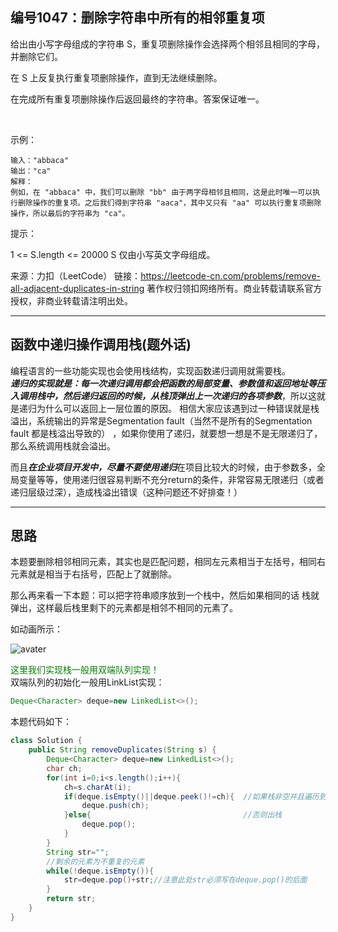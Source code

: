 ## 编号1047：删除字符串中所有的相邻重复项

给出由小写字母组成的字符串 S，重复项删除操作会选择两个相邻且相同的字母，并删除它们。

在 S 上反复执行重复项删除操作，直到无法继续删除。

在完成所有重复项删除操作后返回最终的字符串。答案保证唯一。

 

示例：

```
输入："abbaca"
输出："ca"
解释：
例如，在 "abbaca" 中，我们可以删除 "bb" 由于两字母相邻且相同，这是此时唯一可以执行删除操作的重复项。之后我们得到字符串 "aaca"，其中又只有 "aa" 可以执行重复项删除操作，所以最后的字符串为 "ca"。
```
提示：

1 <= S.length <= 20000
S 仅由小写英文字母组成。

来源：力扣（LeetCode）
链接：https://leetcode-cn.com/problems/remove-all-adjacent-duplicates-in-string
著作权归领扣网络所有。商业转载请联系官方授权，非商业转载请注明出处。

---
## 函数中递归操作调用栈(题外话)
编程语言的一些功能实现也会使用栈结构，实现函数递归调用就需要栈。
</br>***递归的实现就是：每一次递归调用都会把函数的局部变量、参数值和返回地址等压入调用栈中，然后递归返回的时候，从栈顶弹出上一次递归的各项参数***，所以这就是递归为什么可以返回上一层位置的原因。
相信大家应该遇到过一种错误就是栈溢出，系统输出的异常是Segmentation fault（当然不是所有的Segmentation fault 都是栈溢出导致的） ，如果你使用了递归，就要想一想是不是无限递归了，那么系统调用栈就会溢出。

而且***在企业项目开发中，尽量不要使用递归***在项目比较大的时候，由于参数多，全局变量等等，使用递归很容易判断不充分return的条件，非常容易无限递归（或者递归层级过深），造成栈溢出错误（这种问题还不好排查！）

---
## 思路

本题要删除相邻相同元素，其实也是匹配问题，相同左元素相当于左括号，相同右元素就是相当于右括号，匹配上了就删除。

那么再来看一下本题：可以把字符串顺序放到一个栈中，然后如果相同的话 栈就弹出，这样最后栈里剩下的元素都是相邻不相同的元素了。

如动画所示：

![avater](https://camo.githubusercontent.com/681391ce1d10f56f34dff92f08ca2ff4421540016c4462bb7dd9f7493ae65ea8/68747470733a2f2f636f64652d7468696e6b696e672e63646e2e626365626f732e636f6d2f676966732f313034372e2545352538382541302545392539392541342545352541442539372545372541432541362545342542382542322545342542382541442545372539412538342545362538392538302545362539432538392545372539422542382545392538322542422545392538372538442545352541342538442545392541312542392e676966)


<span style="color:green">这里我们实现栈一般用双端队列实现！</span>
</br>双端队列的初始化一般用LinkList实现：
```java
Deque<Character> deque=new LinkedList<>();
```
本题代码如下：
```java
class Solution {
    public String removeDuplicates(String s) {
        Deque<Character> deque=new LinkedList<>();
        char ch;
        for(int i=0;i<s.length();i++){
            ch=s.charAt(i);
            if(deque.isEmpty()||deque.peek()!=ch){  //如果栈非空并且遍历到的元素和栈顶元素不相等则入栈
                deque.push(ch);
            }else{                                  //否则出栈
                deque.pop();
            }
        }
        String str="";
        //剩余的元素为不重复的元素
        while(!deque.isEmpty()){
            str=deque.pop()+str;//注意此处str必须写在deque.pop()的后面
        }
        return str;
    }
}
```